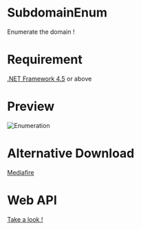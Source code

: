 # SubdomainEnum
Enumerate the domain !

# Requirement
[.NET Framework 4.5](https://www.microsoft.com/en-us/download/details.aspx?id=30653) or above

# Preview
![Enumeration](https://image.prntscr.com/image/as_yrAx_TuCLtkyWK_4ebQ.png)

# Alternative Download
[Mediafire](http://www.mediafire.com/file/b04p789zadoex6g/SubdomainEnum.exe)

# Web API
[Take a look !](http://dataninja.biz/enumsub/)
